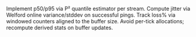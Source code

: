 Implement p50/p95 via P² quantile estimator per stream.
Compute jitter via Welford online variance/stddev on successful pings.
Track loss% via windowed counters aligned to the buffer size.
Avoid per-tick allocations; recompute derived stats on buffer updates.


